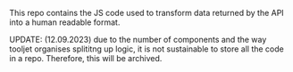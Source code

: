 This repo contains the JS code used to transform data returned by the API into a human readable format.

UPDATE: (12.09.2023) due to the number of components and the way tooljet organises splititng up logic, it is not sustainable to store all the code in a repo. Therefore, this will be archived.

